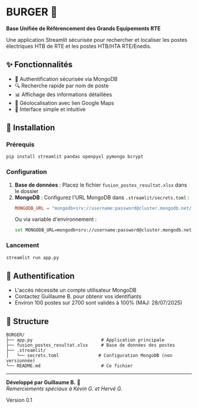 # BURGER 🍔 

**Base Unifiée de Référencement des Grands Equipements RTE**

Une application Streamlit sécurisée pour rechercher et localiser les postes électriques HTB de RTE et les postes HTB/HTA RTE/Enedis.

## ✨ Fonctionnalités
- 🔐 Authentification sécurisée via MongoDB
- 🔍 Recherche rapide par nom de poste
- 📊 Affichage des informations détaillées
- 📍 Géolocalisation avec lien Google Maps
- 🎯 Interface simple et intuitive

## 🚀 Installation

### Prérequis
```bash
pip install streamlit pandas openpyxl pymongo bcrypt
```

### Configuration
1. **Base de données** : Placez le fichier `fusion_postes_resultat.xlsx` dans le dossier
2. **MongoDB** : Configurez l'URL MongoDB dans `.streamlit/secrets.toml` :
   ```toml
   MONGODB_URL = "mongodb+srv://username:password@cluster.mongodb.net/"
   ```
   Ou via variable d'environnement :
   ```bash
   set MONGODB_URL=mongodb+srv://username:password@cluster.mongodb.net/
   ```

### Lancement
```bash
streamlit run app.py
```

## 🔐 Authentification
- L'accès nécessite un compte utilisateur MongoDB
- Contactez Guillaume B. pour obtenir vos identifiants
- Environ 100 postes sur 2700 sont validés à 100% (MAJ: 28/07/2025)

## 📁 Structure
```
BURGER/
├── app.py                          # Application principale
├── fusion_postes_resultat.xlsx     # Base de données des postes
├── .streamlit/
│   └── secrets.toml               # Configuration MongoDB (non versionnée)
└── README.md                       # Ce fichier
```

---
**Développé par Guillaume B.** 🍔  
*Remerciements spéciaux à Kévin G. et Hervé G.*

Version 0.1
